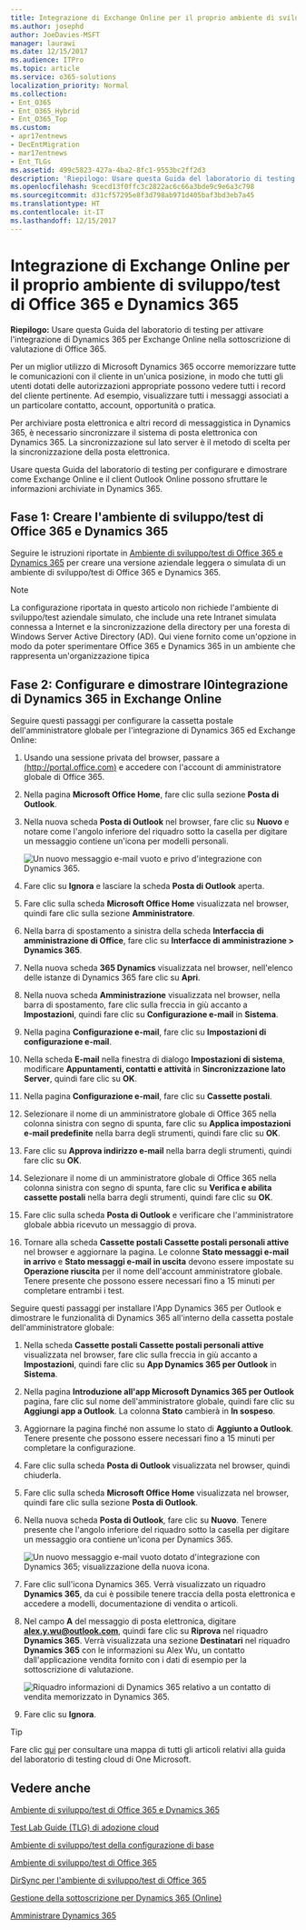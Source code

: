 ```yaml
---
title: Integrazione di Exchange Online per il proprio ambiente di sviluppo/test di Office 365 e Dynamics 365
ms.author: josephd
author: JoeDavies-MSFT
manager: laurawi
ms.date: 12/15/2017
ms.audience: ITPro
ms.topic: article
ms.service: o365-solutions
localization_priority: Normal
ms.collection:
- Ent_O365
- Ent_O365_Hybrid
- Ent_O365_Top
ms.custom:
- apr17entnews
- DecEntMigration
- mar17entnews
- Ent_TLGs
ms.assetid: 499c5823-427a-4ba2-8fc1-9553bc2ff2d3
description: 'Riepilogo: Usare questa Guida del laboratorio di testing per attivare l''integrazione di Dynamics 365 per Exchange Online nella sottoscrizione di valutazione di Office 365.'
ms.openlocfilehash: 9cecd13f0ffc3c2822ac6c66a3bde9c9e6a3c798
ms.sourcegitcommit: d31cf57295e8f3d798ab971d405baf3bd3eb7a45
ms.translationtype: HT
ms.contentlocale: it-IT
ms.lasthandoff: 12/15/2017
---
```

# <a name="exchange-online-integration-for-your-office-365-and-dynamics-365-devtest-environment"></a>Integrazione di Exchange Online per il proprio ambiente di sviluppo/test di Office 365 e Dynamics 365

 **Riepilogo:** Usare questa Guida del laboratorio di testing per attivare l'integrazione di Dynamics 365 per Exchange Online nella sottoscrizione di valutazione di Office 365.
  
Per un miglior utilizzo di Microsoft Dynamics 365 occorre memorizzare tutte le comunicazioni con il cliente in un'unica posizione, in modo che tutti gli utenti dotati delle autorizzazioni appropriate possono vedere tutti i record del cliente pertinente. Ad esempio, visualizzare tutti i messaggi associati a un particolare contatto, account, opportunità o pratica.
  
Per archiviare posta elettronica e altri record di messaggistica in Dynamics 365, è necessario sincronizzare il sistema di posta elettronica con Dynamics 365. La sincronizzazione sul lato server è il metodo di scelta per la sincronizzazione della posta elettronica.
  
Usare questa Guida del laboratorio di testing per configurare e dimostrare come Exchange Online e il client Outlook Online possono sfruttare le informazioni archiviate in Dynamics 365. 
  
## <a name="phase-1-build-out-the-office-365-and-dynamics-365-devtest-environment"></a>Fase 1: Creare l'ambiente di sviluppo/test di Office 365 e Dynamics 365

Seguire le istruzioni riportate in [Ambiente di sviluppo/test di Office 365 e Dynamics 365](office-365-and-dynamics-365-dev-test-environment.md) per creare una versione aziendale leggera o simulata di un ambiente di sviluppo/test di Office 365 e Dynamics 365.
  
> [!NOTE]
> La configurazione riportata in questo articolo non richiede l'ambiente di sviluppo/test aziendale simulato, che include una rete Intranet simulata connessa a Internet e la sincronizzazione della directory per una foresta di Windows Server Active Directory (AD). Qui viene fornito come un'opzione in modo da poter sperimentare Office 365 e Dynamics 365 in un ambiente che rappresenta un'organizzazione tipica 
  
## <a name="phase-2-configure-and-demonstrate-dynamics-365-integration-in-exchange-online"></a>Fase 2: Configurare e dimostrare l0integrazione di Dynamics 365 in Exchange Online

Seguire questi passaggi per configurare la cassetta postale dell'amministratore globale per l'integrazione di Dynamics 365 ed Exchange Online:
  
1. Usando una sessione privata del browser, passare a [(http://portal.office.com)]((http://portal.office.com)) e accedere con l'account di amministratore globale di Office 365.
    
2. Nella pagina **Microsoft Office Home**, fare clic sulla sezione **Posta di Outlook**.
    
3. Nella nuova scheda **Posta di Outlook** nel browser, fare clic su **Nuovo** e notare come l'angolo inferiore del riquadro sotto la casella per digitare un messaggio contiene un'icona per modelli personali.
    
     ![Un nuovo messaggio e-mail vuoto e privo d'integrazione con Dynamics 365.](images/879b54fd-a68f-4581-9f89-d5050df6f4de.png)
  
4. Fare clic su **Ignora** e lasciare la scheda **Posta di Outlook** aperta.
    
5. Fare clic sulla scheda **Microsoft Office Home** visualizzata nel browser, quindi fare clic sulla sezione **Amministratore**.
    
6. Nella barra di spostamento a sinistra della scheda **Interfaccia di amministrazione di Office**, fare clic su **Interfacce di amministrazione > Dynamics 365**.
    
7. Nella nuova scheda **365 Dynamics** visualizzata nel browser, nell'elenco delle istanze di Dynamics 365 fare clic su **Apri**.
    
8. Nella nuova scheda **Amministrazione** visualizzata nel browser, nella barra di spostamento, fare clic sulla freccia in giù accanto a **Impostazioni**, quindi fare clic su **Configurazione e-mail** in **Sistema**.
    
9.  Nella pagina **Configurazione e-mail**, fare clic su **Impostazioni di configurazione e-mail**.
    
10. Nella scheda **E-mail** nella finestra di dialogo **Impostazioni di sistema**, modificare **Appuntamenti, contatti e attività** in **Sincronizzazione lato Server**, quindi fare clic su **OK**.
    
11. Nella pagina **Configurazione e-mail**, fare clic su **Cassette postali**.
    
12. Selezionare il nome di un amministratore globale di Office 365 nella colonna sinistra con segno di spunta, fare clic su **Applica impostazioni e-mail predefinite** nella barra degli strumenti, quindi fare clic su **OK**.
    
13. Fare clic su **Approva indirizzo e-mail** nella barra degli strumenti, quindi fare clic su **OK**.
    
14. Selezionare il nome di un amministratore globale di Office 365 nella colonna sinistra con segno di spunta, fare clic su **Verifica e abilita cassette postali** nella barra degli strumenti, quindi fare clic su **OK**.
    
15. Fare clic sulla scheda **Posta di Outlook** e verificare che l'amministratore globale abbia ricevuto un messaggio di prova.
    
16. Tornare alla scheda **Cassette postali Cassette postali personali attive** nel browser e aggiornare la pagina. Le colonne **Stato messaggi e-mail in arrivo** e **Stato messaggi e-mail in uscita** devono essere impostate su **Operazione riuscita** per il nome dell'account amministratore globale. Tenere presente che possono essere necessari fino a 15 minuti per completare entrambi i test.
    
Seguire questi passaggi per installare l'App Dynamics 365 per Outlook e dimostrare le funzionalità di Dynamics 365 all'interno della cassetta postale dell'amministratore globale:
  
1. Nella scheda **Cassette postali Cassette postali personali attive** visualizzata nel browser, fare clic sulla freccia in giù accanto a **Impostazioni**, quindi fare clic su **App Dynamics 365 per Outlook** in **Sistema**.
    
2. Nella pagina **Introduzione all'app Microsoft Dynamics 365 per Outlook** pagina, fare clic sul nome dell'amministratore globale, quindi fare clic su **Aggiungi app a Outlook**. La colonna **Stato** cambierà in **In sospeso**.
    
3. Aggiornare la pagina finché non assume lo stato di **Aggiunto a Outlook**. Tenere presente che possono essere necessari fino a 15 minuti per completare la configurazione.
    
4. Fare clic sulla scheda **Posta di Outlook** visualizzata nel browser, quindi chiuderla.
    
5. Fare clic sulla scheda **Microsoft Office Home** visualizzata nel browser, quindi fare clic sulla sezione **Posta di Outlook**.
    
6. Nella nuova scheda **Posta di Outlook**, fare clic su **Nuovo**. Tenere presente che l'angolo inferiore del riquadro sotto la casella per digitare un messaggio ora contiene un'icona per Dynamics 365.
    
     ![Un nuovo messaggio e-mail vuoto dotato d'integrazione con Dynamics 365; visualizzazione della nuova icona.](images/ecb822e1-45fe-4481-99a1-294317d1d2de.png)
  
7. Fare clic sull'icona Dynamics 365. Verrà visualizzato un riquadro **Dynamics 365**, da cui è possibile tenere traccia della posta elettronica e accedere a modelli, documentazione di vendita o articoli.
    
8. Nel campo **A** del messaggio di posta elettronica, digitare **alex.y.wu@outlook.com**, quindi fare clic su **Riprova** nel riquadro **Dynamics 365**. Verrà visualizzata una sezione **Destinatari** nel riquadro **Dynamics 365** con le informazioni su Alex Wu, un contatto dall'applicazione vendita fornito con i dati di esempio per la sottoscrizione di valutazione.
    
     ![Riquadro informazioni di Dynamics 365 relativo a un contatto di vendita memorizzato in Dynamics 365.](images/a010fa5f-3f1b-47d4-ab5e-d00d85a24a3f.png)
  
9. Fare clic su **Ignora**.

> [!TIP]
> Fare clic [qui]((http://aka.ms/catlgstack)) per consultare una mappa di tutti gli articoli relativi alla guida del laboratorio di testing cloud di One Microsoft.
    
## <a name="see-also"></a>Vedere anche

[Ambiente di sviluppo/test di Office 365 e Dynamics 365](office-365-and-dynamics-365-dev-test-environment.md)
  
[Test Lab Guide (TLG) di adozione cloud](cloud-adoption-test-lab-guides-tlgs.md)
  
[Ambiente di sviluppo/test della configurazione di base](base-configuration-dev-test-environment.md)
  
[Ambiente di sviluppo/test di Office 365](office-365-dev-test-environment.md)
  
[DirSync per l'ambiente di sviluppo/test di Office 365](dirsync-for-your-office-365-dev-test-environment.md)

[Gestione della sottoscrizione per Dynamics 365 (Online)]((https://technet.microsoft.com/library/jj679903.aspx))
  
[Amministrare Dynamics 365]((https://technet.microsoft.com/library/dn531101.aspx))


